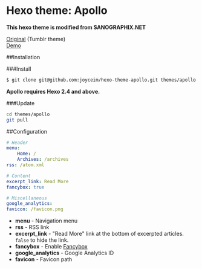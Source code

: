 Hexo theme: Apollo
=================

**This hexo theme is modified from SANOGRAPHIX.NET**

[Original](https://github.com/sanographix/tumblr/tree/master/apollo) (Tumblr theme)  
[Demo](http://joyceim.github.io/hexo-theme-apollo)


##Installation

###Install

``` bash
$ git clone git@github.com:joyceim/hexo-theme-apollo.git themes/apollo
```

**Apollo requires Hexo 2.4 and above.**

###Update

``` bash
cd themes/apollo
git pull
```

##Configuration

``` yml
# Header
menu:
    Home: /
    Archives: /archives
rss: /atom.xml

# Content
excerpt_link: Read More
fancybox: true

# Miscellaneous
google_analytics:
favicon: /favicon.png
```

- **menu** - Navigation menu
- **rss** - RSS link
- **excerpt_link** - "Read More" link at the bottom of excerpted articles. `false` to hide the link.
- **fancybox** - Enable [Fancybox](http://fancyapps.com/fancybox/)
- **google_analytics** - Google Analytics ID
- **favicon** - Favicon path

